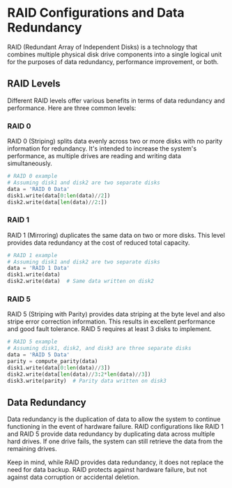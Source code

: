 # RAID Configurations and Data Redundancy

RAID (Redundant Array of Independent Disks) is a technology that combines multiple physical disk drive components into a single logical unit for the purposes of data redundancy, performance improvement, or both.

## RAID Levels 
Different RAID levels offer various benefits in terms of data redundancy and performance. Here are three common levels:

### RAID 0 
RAID 0 (Striping) splits data evenly across two or more disks with no parity information for redundancy. It's intended to increase the system's performance, as multiple drives are reading and writing data simultaneously.

```python
# RAID 0 example
# Assuming disk1 and disk2 are two separate disks
data = 'RAID 0 Data'
disk1.write(data[0:len(data)//2])
disk2.write(data[len(data)//2:])
```

### RAID 1 
RAID 1 (Mirroring) duplicates the same data on two or more disks. This level provides data redundancy at the cost of reduced total capacity.

```python
# RAID 1 example
# Assuming disk1 and disk2 are two separate disks
data = 'RAID 1 Data'
disk1.write(data)
disk2.write(data)  # Same data written on disk2
```

### RAID 5 
RAID 5 (Striping with Parity) provides data striping at the byte level and also stripe error correction information. This results in excellent performance and good fault tolerance. RAID 5 requires at least 3 disks to implement.

```python
# RAID 5 example
# Assuming disk1, disk2, and disk3 are three separate disks
data = 'RAID 5 Data'
parity = compute_parity(data)
disk1.write(data[0:len(data)//3])
disk2.write(data[len(data)//3:2*len(data)//3])
disk3.write(parity)  # Parity data written on disk3
```

## Data Redundancy
Data redundancy is the duplication of data to allow the system to continue functioning in the event of hardware failure. RAID configurations like RAID 1 and RAID 5 provide data redundancy by duplicating data across multiple hard drives. If one drive fails, the system can still retrieve the data from the remaining drives. 

Keep in mind, while RAID provides data redundancy, it does not replace the need for data backup. RAID protects against hardware failure, but not against data corruption or accidental deletion.